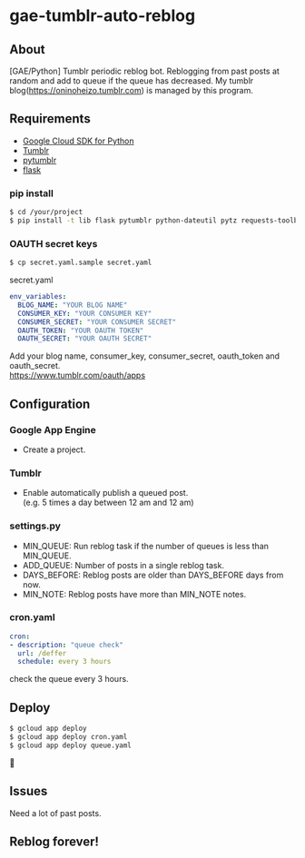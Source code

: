 # gae-tumblr-auto-reblog

## About
[GAE/Python] Tumblr periodic reblog bot.
Reblogging from past posts at random and add to queue if the queue has decreased.
My tumblr blog(https://oninoheizo.tumblr.com) is managed by this program.

## Requirements
- [Google Cloud SDK for Python][]
- [Tumblr][]
- [pytumblr][]
- [flask][]

### pip install
```bash
$ cd /your/project
$ pip install -t lib flask pytumblr python-dateutil pytz requests-toolbelt
```

### OAUTH secret keys
```bash
$ cp secret.yaml.sample secret.yaml
```
secret.yaml
```yaml
env_variables:
  BLOG_NAME: "YOUR BLOG NAME"
  CONSUMER_KEY: "YOUR CONSUMER KEY"
  CONSUMER_SECRET: "YOUR CONSUMER SECRET"
  OAUTH_TOKEN: "YOUR OAUTH TOKEN"
  OAUTH_SECRET: "YOUR OAUTH SECRET"
```
Add your blog name, consumer_key, consumer_secret, oauth_token and oauth_secret.  
https://www.tumblr.com/oauth/apps

## Configuration
### Google App Engine
- Create a project.
### Tumblr
- Enable automatically publish a queued post.  
(e.g. 5 times a day between 12 am and 12 am)
### settings.py
- MIN_QUEUE: Run reblog task if the number of queues is less than MIN_QUEUE.
- ADD_QUEUE: Number of posts in a single reblog task.
- DAYS_BEFORE: Reblog posts are older than DAYS_BEFORE days from now.
- MIN_NOTE: Reblog posts have more than MIN_NOTE notes.
### cron.yaml
```yaml
cron:
- description: "queue check"
  url: /deffer
  schedule: every 3 hours
```
check the queue every 3 hours.

## Deploy
```bash
$ gcloud app deploy
$ gcloud app deploy cron.yaml
$ gcloud app deploy queue.yaml
```

## Issues
Need a lot of past posts.

## Reblog forever!

[Tumblr]: https://www.tumblr.com/
[Google Cloud SDK for Python]: https://cloud.google.com/appengine/docs/standard/python/download
[pytumblr]: https://github.com/tumblr/pytumblr
[flask]: http://flask.pocoo.org/


